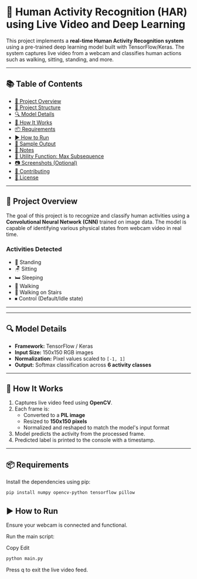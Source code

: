 # 🧍 Human Activity Recognition (HAR) using Live Video and Deep Learning

This project implements a **real-time Human Activity Recognition system** using a pre-trained deep learning model built with TensorFlow/Keras. The system captures live video from a webcam and classifies human actions such as walking, sitting, standing, and more.

---

## 📚 Table of Contents

- [🧠 Project Overview](#-project-overview)
- [📁 Project Structure](#-project-structure)
- [🔍 Model Details](#-model-details)
- [🚀 How It Works](#-how-it-works)
- [📦 Requirements](#-requirements)
- [▶️ How to Run](#️-how-to-run) 
- [🧪 Sample Output](#-sample-output)
- [📌 Notes](#-notes)
- [🧰 Utility Function: Max Subsequence](#-utility-function-max-subsequence)
- [📷 Screenshots (Optional)](#-screenshots-optional)
- [🤝 Contributing](#-contributing)
- [📄 License](#-license)

---

## 🧠 Project Overview

The goal of this project is to recognize and classify human activities using a **Convolutional Neural Network (CNN)** trained on image data. The model is capable of identifying various physical states from webcam video in real time.

### Activities Detected

- 🧍 Standing  
- 🪑 Sitting  
- 🛏️ Sleeping  
- 🚶 Walking  
- 🧗 Walking on Stairs  
- ⏹ Control (Default/Idle state)

---

---

## 🔍 Model Details

- **Framework:** TensorFlow / Keras  
- **Input Size:** 150x150 RGB images  
- **Normalization:** Pixel values scaled to `[-1, 1]`  
- **Output:** Softmax classification across **6 activity classes**

---

## 🚀 How It Works

1. Captures live video feed using **OpenCV**.
2. Each frame is:
   - Converted to a **PIL image**
   - Resized to **150x150 pixels**
   - Normalized and reshaped to match the model's input format
3. Model predicts the activity from the processed frame.
4. Predicted label is printed to the console with a timestamp.

---

## 📦 Requirements

Install the dependencies using pip:

```bash
pip install numpy opencv-python tensorflow pillow
```


## ▶️ How to Run

Ensure your webcam is connected and functional.

Run the main script:

Copy
Edit

```bash
python main.py
```
Press q to exit the live video feed.

